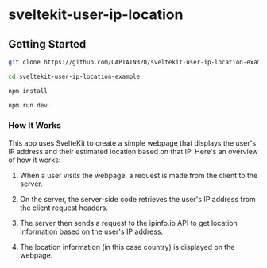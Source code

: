# sveltekit-user-ip-location

## Getting Started

```bash
git clone https://github.com/CAPTAIN320/sveltekit-user-ip-location-example.git
```

```bash
cd sveltekit-user-ip-location-example
```

```bash
npm install
```

```bash
npm run dev
```

### How It Works
This app uses SvelteKit to create a simple webpage that displays the user's IP address and their estimated location based on that IP. Here's an overview of how it works:

1. When a user visits the webpage, a request is made from the client to the server.

2. On the server, the server-side code retrieves the user's IP address from the client request headers.

3. The server then sends a request to the ipinfo.io API to get location information based on the user's IP address.

4. The location information (in this case country) is displayed on the webpage.
